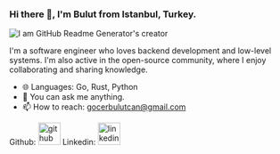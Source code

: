 ### Hi there 👋, I'm Bulut from Istanbul, Turkey.
![I am GitHub Readme Generator's creator](https://images.squarespace-cdn.com/content/v1/5e10bdc20efb8f0d169f85f9/1632583991063-DG67R13E0S7XK244CSVE/rust-vs-go.png?format=2500w)

I'm a software engineer who loves backend development and low-level systems. I'm also active in the open-source community, where I enjoy collaborating and sharing knowledge.

- 🌐 Languages: Go, Rust, Python 
- 💬 You can ask me anything.
- 📫 How to reach: gocerbulutcan@gmail.com 

Github: [<img src='https://cdn.jsdelivr.net/npm/simple-icons@3.0.1/icons/github.svg' alt='github' height='40'>](https://github.com/bulutcan99) 
Linkedin: [<img src='https://cdn.jsdelivr.net/npm/simple-icons@3.0.1/icons/linkedin.svg' alt='linkedin' height='40'>](https://www.linkedin.com/in/bulut-can-göçer-a92332263/)  
